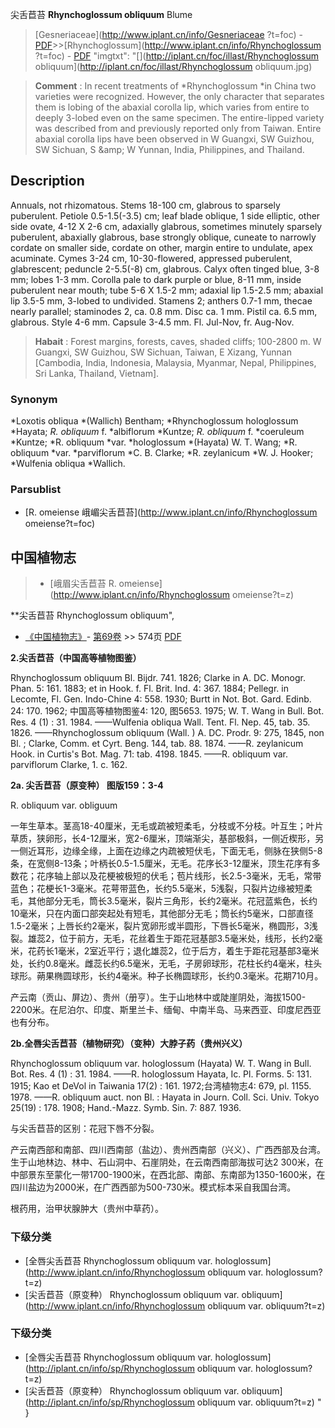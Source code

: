 尖舌苣苔 **Rhynchoglossum obliquum** Blume

> [Gesneriaceae](http://www.iplant.cn/info/Gesneriaceae ?t=foc) - [PDF](http://iplant.cn/foc/pdf/Gesneriaceae.pdf)>>[Rhynchoglossum](http://www.iplant.cn/info/Rhynchoglossum ?t=foc) - [PDF](http://www.iplant.cn/foc/pdf/Rhynchoglossum.pdf)
  "imgtxt": "[](http://iplant.cn/foc/illast/Rhynchoglossum obliquum](http://iplant.cn/foc/illast/Rhynchoglossum obliquum.jpg)

> **Comment** : 
> In recent treatments of *Rhynchoglossum *in China two varieties were recognized. However, the only character that separates them is lobing of the abaxial corolla lip, which varies from entire to deeply 3-lobed even on the same specimen. The entire-lipped variety was described from and previously reported only from Taiwan. Entire abaxial corolla lips have been observed in W Guangxi, SW Guizhou, SW Sichuan, S &amp;amp; W Yunnan, India, Philippines, and Thailand.

## Description

Annuals, not rhizomatous. Stems 18-100 cm, glabrous to sparsely puberulent. Petiole 0.5-1.5(-3.5) cm; leaf blade oblique, 1 side elliptic, other side ovate, 4-12 X 2-6 cm, adaxially glabrous, sometimes minutely sparsely puberulent, abaxially glabrous, base strongly oblique, cuneate to narrowly cordate on smaller side, cordate on other, margin entire to undulate, apex acuminate. Cymes 3-24 cm, 10-30-flowered, appressed puberulent, glabrescent; peduncle 2-5.5(-8) cm, glabrous. Calyx often tinged blue, 3-8 mm; lobes 1-3 mm. Corolla pale to dark purple or blue, 8-11 mm, inside puberulent near mouth; tube 5-6 X 1.5-2 mm; adaxial lip 1.5-2.5 mm; abaxial lip 3.5-5 mm, 3-lobed to undivided. Stamens 2; anthers 0.7-1 mm, thecae nearly parallel; staminodes 2, ca. 0.8 mm. Disc ca. 1 mm. Pistil ca. 6.5 mm, glabrous. Style 4-6 mm. Capsule 3-4.5 mm. Fl. Jul-Nov, fr. Aug-Nov.

> **Habait** : 
> Forest margins, forests, caves, shaded cliffs; 100-2800 m. W Guangxi, SW Guizhou, SW Sichuan, Taiwan, E Xizang, Yunnan [Cambodia, India, Indonesia, Malaysia, Myanmar, Nepal, Philippines, Sri Lanka, Thailand, Vietnam].

### Synonym
*Loxotis obliqua *(Wallich) Bentham; *Rhynchoglossum hologlossum *Hayata; *R. obliquum* f. *albiflorum *Kuntze; *R. obliquum* f. *coeruleum *Kuntze; *R. obliquum *var. *hologlossum *(Hayata) W. T. Wang; *R. obliquum *var. *parviflorum *C. B. Clarke; *R. zeylanicum *W. J. Hooker; *Wulfenia obliqua *Wallich.

### Parsublist

* [R.  omeiense  峨嵋尖舌苣苔](http://www.iplant.cn/info/Rhynchoglossum omeiense?t=foc)

## 中国植物志

> * [峨眉尖舌苣苔  R.  omeiense](http://www.iplant.cn/info/Rhynchoglossum omeiense?t=z)

**尖舌苣苔 Rhynchoglossum obliquum",

* [《中国植物志》](http://www.iplant.cn/frps)- [第69卷](http://www.iplant.cn/frps/vol/69) >> 574页 [PDF](http://www.iplant.cn/frps/pdf/69/574.pdf)

**2.尖舌苣苔（中国高等植物图鉴）**

Rhynchoglossum obliquum Bl. Bijdr. 741. 1826; Clarke in A. DC. Monogr. Phan. 5: 161. 1883; et in Hook. f. Fl. Brit. Ind. 4: 367. 1884; Pellegr. in Lecomte, Fl. Gen. Indo-Chine 4: 558. 1930; Burtt in Not. Bot. Gard. Edinb. 24: 170. 1962; 中国高等植物图鉴4: 120, 图5653. 1975; W. T. Wang in Bull. Bot. Res. 4 (1) : 31. 1984. ——Wulfenia obliqua Wall. Tent. Fl. Nep. 45, tab. 35. 1826. ——Rhynchoglossum obliquum (Wall. ) A. DC. Prodr. 9: 275, 1845, non Bl. ; Clarke, Comm. et Cyrt. Beng. 144, tab. 88. 1874. ——R. zeylanicum Hook. in Curtis's Bot. Mag. 71: tab. 4198. 1845. ——R. obliquum var. parviflorum Clarke, 1. c. 162.

**2a. 尖舌苣苔（原变种）  图版159：3-4**

R. obliquum var. obliguum

一年生草本。茎高18-40厘米，无毛或疏被短柔毛，分枝或不分枝。叶互生；叶片草质，狭卵形，长4-12厘米，宽2-6厘米，顶端渐尖，基部极斜，一侧近楔形，另一侧近耳形，边缘全缘，上面在边缘之内疏被短伏毛，下面无毛，侧脉在狭侧5-8条，在宽侧8-13条；叶柄长0.5-1.5厘米，无毛。花序长3-12厘米，顶生花序有多数花；花序轴上部以及花梗被极短的伏毛；苞片线形，长2.5-3毫米，无毛，常带蓝色；花梗长1-3毫米。花萼带蓝色，长约5.5毫米，5浅裂，只裂片边缘被短柔毛，其他部分无毛，筒长3.5毫米，裂片三角形，长约2毫米。花冠蓝紫色，长约10毫米，只在内面口部突起处有短毛，其他部分无毛；筒长约5毫米，口部直径1.5-2毫米；上唇长约2毫米，裂片宽卵形或半圆形，下唇长5毫米，椭圆形，3浅裂。雄蕊2，位于前方，无毛，花丝着生于距花冠基部3.5毫米处，线形，长约2毫米，花药长1毫米，2室近平行；退化雄蕊2，位于后方，着生于距花冠基部3毫米处，长约0.8毫米。雌蕊长约6.5毫米，无毛，子房卵球形，花柱长约4毫米，柱头球形。蒴果椭圆球形，长约4毫米。种子长椭圆球形，长约0.3毫米。花期710月。

产云南（贡山、屏边）、贵州（册亨）。生于山地林中或陡崖阴处，海拔1500-2200米。在尼泊尔、印度、斯里兰卡、缅甸、中南半岛、马来西亚、印度尼西亚也有分布。

**2b.全唇尖舌苣苔（植物研究）（变种）大脖子药（贵州兴义）**

Rhynchoglossum obliquum var. hologlossum (Hayata) W. T. Wang in Bull. Bot. Res. 4 (1) : 31. 1984. ——R. hologlossum Hayata, Ic. Pl. Forms. 5: 131. 1915; Kao et DeVol in Taiwania 17(2) : 161. 1972;台湾植物志4: 679, pl. 1155. 1978. ——R. obliquum auct. non Bl. : Hayata in Journ. Coll. Sci. Univ. Tokyo 25(19) : 178. 1908; Hand.-Mazz. Symb. Sin. 7: 887. 1936.

与尖舌苣苔的区别：花冠下唇不分裂。

产云南西部和南部、四川西南部（盐边）、贵州西南部（兴义）、广西西部及台湾。生于山地林边、林中、石山洞中、石崖阴处，在云南西南部海拔可达2 300米，在中部景东至蒙化一带1700-1900米，在西北部、南部、东南部为1350-1600米，在四川盐边为2000米，在广西西部为500-730米。模式标本采自我国台湾。

根药用，治甲状腺肿大（贵州中草药）。

### 下级分类
* [全唇尖舌苣苔  Rhynchoglossum obliquum var. hologlossum](http://www.iplant.cn/info/Rhynchoglossum obliquum var. hologlossum?t=z)
* [尖舌苣苔（原变种）  Rhynchoglossum obliquum var. obliquum](http://www.iplant.cn/info/Rhynchoglossum obliquum var. obliquum?t=z)

### 下级分类
* [全唇尖舌苣苔  Rhynchoglossum obliquum var. hologlossum](http://iplant.cn/info/sp/Rhynchoglossum obliquum var. hologlossum?t=z)
* [尖舌苣苔（原变种）  Rhynchoglossum obliquum var. obliquum](http://iplant.cn/info/sp/Rhynchoglossum obliquum var. obliquum?t=z)
"
}